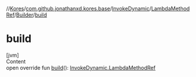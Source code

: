 //[Kores](../../../../index.md)/[com.github.jonathanxd.kores.base](../../../index.md)/[InvokeDynamic](../../index.md)/[LambdaMethodRef](../index.md)/[Builder](index.md)/[build](build.md)



# build  
[jvm]  
Content  
open override fun [build](build.md)(): [InvokeDynamic.LambdaMethodRef](../index.md)  



